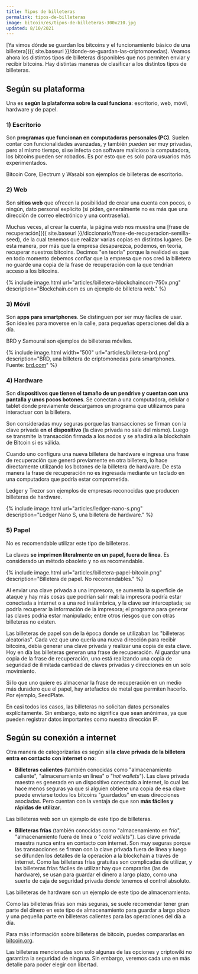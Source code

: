 ```yaml
---
title: Tipos de billeteras
permalink: tipos-de-billeteras
image: bitcoin/es/tipos-de-billeteras-300x210.jpg
updated: 8/10/2021
---
```


[Ya vimos dónde se guardan los bitcoins y el funcionamiento básico de una billetera]({{ site.baseurl }}/donde-se-guardan-las-criptomonedas). Veamos ahora los distintos tipos de billeteras disponibles que nos permiten enviar y recibir bitcoins. Hay distintas maneras de clasificar a los distintos tipos de billeteras.

## Según su plataforma

Una es **según la plataforma sobre la cual funciona**: escritorio, web, móvil, hardware y de papel.

### 1) Escritorio

Son **programas que funcionan en computadoras personales (PC)**. Suelen contar con funcionalidades avanzadas, y también *pueden* ser muy privadas, pero al mismo tiempo, si se infecta con software malicioso la computadora, los bitcoins pueden ser robados. Es por esto que es solo para usuarios más experimentados.

Bitcoin Core, Electrum y Wasabi son ejemplos de billeteras de escritorio.

### 2) Web

Son **sitios web** que ofrecen la posibilidad de crear una cuenta con pocos, o ningún, dato personal explícito (si piden, generalmente no es más que una dirección de correo electrónico y una contraseña).

Muchas veces, al crear la cuenta, la página web nos muestra una [frase de recuperación]({{ site.baseurl }}/diccionario/frase-de-recuperacion-semilla-seed), de la cual tenemos que realizar varias copias en distintos lugares. De esta manera, por más que la empresa desaparezca, podemos, en teoría, recuperar nuestros bitcoins. Decimos "en teoría" porque la realidad es que en todo momento debemos confiar que la empresa que nos creó la billetera no guarde una copia de la frase de recuperación con la que tendrían acceso a los bitcoins.

{% include image.html url="articles/billetera-blockchaincom-750x.png" description="Blockchain.com es un ejemplo de billetera web." %}

### 3) Móvil

Son **apps para smartphones**. Se distinguen por ser muy fáciles de usar. Son ideales para moverse en la calle, para pequeñas operaciones del día a día.

BRD y Samourai son ejemplos de billeteras móviles.

{% include image.html width="500" url="articles/billetera-brd.png" description="BRD, una billetera de criptomonedas para smartphones. Fuente: <a href='https://brd.com/'>brd.com</a>" %}

### 4) Hardware

Son **dispositivos que tienen el tamaño de un pendrive y cuentan con una pantalla y unos pocos botones**. Se conectan a una computadora, celular o tablet donde previamente descargamos un programa que utilizamos para interactuar con la billetera.

Son consideradas muy seguras porque las transacciones se firman con la clave privada **en el dispositivo** (la clave privada no sale del mismo). Luego se transmite la transacción firmada a los nodos y se añadirá a la blockchain de Bitcoin si es válida.

Cuando uno configura una nueva billetera de hardware e ingresa una frase de recuperación que generó previamente en otra billetera, lo hace directamente utilizando los botones de la billetera de hardware. De esta manera la frase de recuperación no es ingresada mediante un teclado en una computadora que podría estar comprometida.

Ledger y Trezor son ejemplos de empresas reconocidas que producen billeteras de hardware.

{% include image.html url="articles/ledger-nano-s.png" description="Ledger Nano S, una billetera de hardware." %}

### 5) Papel

<p class="important">
No es recomendable utilizar este tipo de billeteras.
</p>

La claves **se imprimen literalmente en un papel, fuera de línea**. Es considerado un método obsoleto y no es recomendable.

{% include image.html url="articles/billetera-papel-bitcoin.png" description="Billetera de papel. No recomendables." %}

Al enviar una clave privada a una impresora, se aumenta la superficie de ataque y hay más cosas que podrían salir mal: la impresora podría estar conectada a internet o a una red inalámbrica, y la clave ser interceptada; se podría recuperar la información de la impresora; el programa para generar las claves podría estar manipulado; entre otros riesgos que con otras billeteras no existen.

Las billeteras de papel son de la época donde se utilizaban las "billeteras aleatorias". Cada vez que uno quería una nueva dirección para recibir bitcoins, debía generar una clave privada y realizar una copia de esta clave. Hoy en día las billeteras generan una frase de recuperación. Al guardar una copia de la frase de recuperación, uno está realizando una copia de seguridad de ilimitada cantidad de claves privadas y direcciones en un solo movimiento.

Si lo que uno quiere es almacenar la frase de recuperación en un medio más duradero que el papel, hay artefactos de metal que permiten hacerlo. Por ejemplo, SeedPlate.

<p class="important">
En casi todos los casos, las billeteras no solicitan datos personales explícitamente. Sin embargo, esto no significa que sean anónimas, ya que pueden registrar datos importantes como nuestra dirección IP.
</p>

## Según su conexión a internet

Otra manera de categorizarlas es según **si la clave privada de la billetera entra en contacto con internet o no**:

- **Billeteras calientes** (también conocidas como "almacenamiento caliente", "almacenamiento en línea" o "*hot wallets*"). Las clave privada maestra es generada en un dispositivo conectado a internet, lo cual las hace menos seguras ya que si alguien obtiene una copia de esa clave puede enviarse todos los bitcoins "guardados" en esas direcciones asociadas. Pero cuentan con la ventaja de que son **más fáciles y rápidas de utilizar**.

Las billeteras web son un ejemplo de este tipo de billeteras.

- **Billeteras frías** (también conocidas como "almacenamiento en frío", "almacenamiento fuera de línea o "*cold wallets*"). Las clave privada maestra nunca entra en contacto con internet. Son muy seguras porque las transacciones se firman con la clave privada fuera de línea y luego se difunden los detalles de la operación a la blockchain a través de internet. Como las billeteras frías gratuitas son complicadas de utilizar, y las billeteras frías fáciles de utilizar hay que comprarlas (las de hardware), se usan para guardar el dinero a largo plazo, como una suerte de caja de seguridad privada donde tenemos el control absoluto.

Las billeteras de hardware son un ejemplo de este tipo de almacenamiento.

<p class="important">Como las billeteras frías son más seguras, se suele recomendar tener gran parte del dinero en este tipo de almacenamiento para guardar a largo plazo y una pequeña parte en billeteras calientes para las operaciones del día a día.</p>

Para más información sobre billeteras de bitcoin, puedes compararlas en [bitcoin.org](https://bitcoin.org/es/elige-tu-monedero).

Las billeteras mencionadas son solo algunas de las opciones y criptowiki no garantiza la seguridad de ninguna. Sin embargo, veremos cada una en más detalle para poder elegir con libertad.